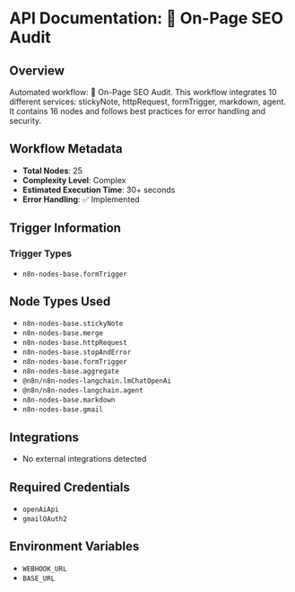 # API Documentation: 🤖 On-Page SEO Audit

## Overview
Automated workflow: 🤖 On-Page SEO Audit. This workflow integrates 10 different services: stickyNote, httpRequest, formTrigger, markdown, agent. It contains 16 nodes and follows best practices for error handling and security.

## Workflow Metadata
- **Total Nodes**: 25
- **Complexity Level**: Complex
- **Estimated Execution Time**: 30+ seconds
- **Error Handling**: ✅ Implemented

## Trigger Information
### Trigger Types
- `n8n-nodes-base.formTrigger`

## Node Types Used
- `n8n-nodes-base.stickyNote`
- `n8n-nodes-base.merge`
- `n8n-nodes-base.httpRequest`
- `n8n-nodes-base.stopAndError`
- `n8n-nodes-base.formTrigger`
- `n8n-nodes-base.aggregate`
- `@n8n/n8n-nodes-langchain.lmChatOpenAi`
- `@n8n/n8n-nodes-langchain.agent`
- `n8n-nodes-base.markdown`
- `n8n-nodes-base.gmail`

## Integrations
- No external integrations detected

## Required Credentials
- `openAiApi`
- `gmailOAuth2`

## Environment Variables
- `WEBHOOK_URL`
- `BASE_URL`
